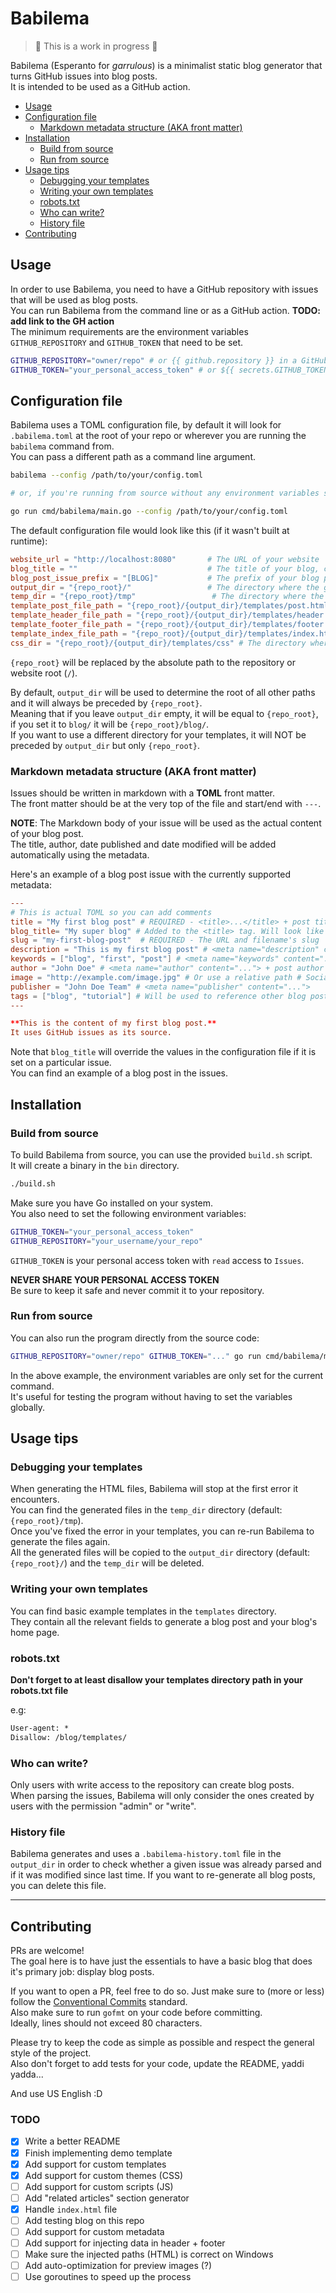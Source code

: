 # Babilema

  
> 🚧 This is a work in progress 🚧  
  

Babilema (Esperanto for _garrulous_) is a minimalist static blog generator that
turns GitHub issues into blog posts.  
It is intended to be used as a GitHub action.

- [Usage](#usage)
- [Configuration file](#configuration-file)
  * [Markdown metadata structure (AKA front matter)](#markdown-metadata-structure-aka-front-matter)
- [Installation](#installation)
  * [Build from source](#build-from-source)
  * [Run from source](#run-from-source)
- [Usage tips](#usage-tips)
  * [Debugging your templates](#debugging-your-templates)
  * [Writing your own templates](#writing-your-own-templates)
  * [robots.txt](#robotstxt)
  * [Who can write?](#who-can-write)
  * [History file](#history-file)
- [Contributing](#contributing)

## Usage
In order to use Babilema, you need to have a GitHub repository with issues that will be used as blog posts.  
You can run Babilema from the command line or as a GitHub action. **TODO: add link to the GH action**  
The minimum requirements are the environment variables `GITHUB_REPOSITORY` and `GITHUB_TOKEN` that need to be set.  

```bash
GITHUB_REPOSITORY="owner/repo" # or {{ github.repository }} in a GitHub action
GITHUB_TOKEN="your_personal_access_token" # or ${{ secrets.GITHUB_TOKEN }} in a GitHub action
```

## Configuration file
Babilema uses a TOML configuration file, by default it will look for
`.babilema.toml` at the root of your repo or wherever you are running the `babilema` command from.  
You can pass a different path as a command line argument.
```bash
babilema --config /path/to/your/config.toml

# or, if you're running from source without any environment variables set

go run cmd/babilema/main.go --config /path/to/your/config.toml
```

The default configuration file would look like this (if it wasn't built at runtime):
```toml 
website_url = "http://localhost:8080"       # The URL of your website
blog_title = ""                             # The title of your blog, can be overwritten per issue
blog_post_issue_prefix = "[BLOG]"           # The prefix of your blog post issues title
output_dir = "{repo_root}/"                 # The directory where the generated html files will be saved
temp_dir = "{repo_root}/tmp"                 # The directory where the temporary files will be saved
template_post_file_path = "{repo_root}/{output_dir}/templates/post.html"
template_header_file_path = "{repo_root}/{output_dir}/templates/header.html"
template_footer_file_path = "{repo_root}/{output_dir}/templates/footer.html"
template_index_file_path = "{repo_root}/{output_dir}/templates/index.html" # Your blog's homepage file
css_dir = "{repo_root}/{output_dir}/templates/css" # The directory where the CSS files are stored (if any)
```

`{repo_root}` will be replaced by the absolute path to the repository or website root (`/`).  

By default, `output_dir` will be used to determine the root of all other paths and it will always be preceded by `{repo_root}`.  
Meaning that if you leave `output_dir` empty, it will be equal to `{repo_root}`, if you set it to `blog/` it will be `{repo_root}/blog/`.  
If you want to use a different directory for your templates, it will NOT be preceded by `output_dir` but only `{repo_root}`.  

### Markdown metadata structure (AKA front matter)
Issues should be written in markdown with a **TOML** front matter.  
The front matter should be at the very top of the file and start/end with `---`.  

**NOTE**: The Markdown body of your issue will be used as the actual content of your blog post.  
The title, author, date published and date modified will be added automatically using the metadata.  

Here's an example of a blog post issue with the currently supported metadata:  
```toml
---
# This is actual TOML so you can add comments
title = "My first blog post" # REQUIRED - <title>...</title> + post title
blog_title= "My super blog" # Added to the <title> tag. Will look like <title>My first blog post - My super blog</title>
slug = "my-first-blog-post"  # REQUIRED - The URL and filename's slug
description = "This is my first blog post" # <meta name="description" content="...">
keywords = ["blog", "first", "post"] # <meta name="keywords" content="...">
author = "John Doe" # <meta name="author" content="..."> + post author
image = "http://example.com/image.jpg" # Or use a relative path # Social media/SEO image
publisher = "John Doe Team" # <meta name="publisher" content="...">
tags = ["blog", "tutorial"] # Will be used to reference other blog posts
---

**This is the content of my first blog post.**  
It uses GitHub issues as its source.  
```

Note that `blog_title` will override the values in the configuration file if it 
is set on a particular issue.  
You can find an example of a blog post in the issues.  

## Installation
### Build from source
To build Babilema from source, you can use the provided `build.sh` script.  
It will create a binary in the `bin` directory.  
```bash
./build.sh
```

Make sure you have Go installed on your system.  
You also need to set the following environment variables:  
```bash
GITHUB_TOKEN="your_personal_access_token"
GITHUB_REPOSITORY="your_username/your_repo"
```

`GITHUB_TOKEN` is your personal access token with `read` access to `Issues`.  

**NEVER SHARE YOUR PERSONAL ACCESS TOKEN**  
Be sure to keep it safe and never commit it to your repository.  

### Run from source
You can also run the program directly from the source code:  
```bash
GITHUB_REPOSITORY="owner/repo" GITHUB_TOKEN="..." go run cmd/babilema/main.go
```
In the above example, the environment variables are only set for the current command.  
It's useful for testing the program without having to set the variables globally.  

## Usage tips
### Debugging your templates
When generating the HTML files, Babilema will stop at the first error it encounters.  
You can find the generated files in the `temp_dir` directory (default: `{repo_root}/tmp`).  
Once you've fixed the error in your templates, you can re-run Babilema to generate the files again.  
All the generated files will be copied to the `output_dir` directory (default: `{repo_root}/`) and the `temp_dir` will be deleted.  

### Writing your own templates
You can find basic example templates in the `templates` directory.  
They contain all the relevant fields to generate a blog post and your blog's home page.  

### robots.txt
**Don't forget to at least disallow your templates directory path in your
robots.txt file**

e.g:  
```txt
User-agent: *
Disallow: /blog/templates/
```

### Who can write?
Only users with write access to the repository can create blog posts.  
When parsing the issues, Babilema will only consider the ones created by users with the permission "admin" or "write".    

### History file

Babilema generates and uses a `.babilema-history.toml` file in the `output_dir` in order to
check whether a given issue was already parsed and if it was modified since
last time.  If you want to re-generate all blog posts, you can delete this
file.

---
## Contributing
PRs are welcome!  
The goal here is to have just the essentials to have a basic blog that does it's primary job: display blog posts.  

If you want to open a PR, feel free to do so. 
Just make sure to (more or less) follow the [Conventional Commits](https://www.conventionalcommits.org/en/v1.0.0/) standard.  
Also make sure to run `gofmt` on your code before committing.  
Ideally, lines should not exceed 80 characters.  

Please try to keep the code as simple as possible and respect the general style of the project.  
Also don't forget to add tests for your code, update the README, yaddi yadda...

And use US English :D  

### TODO

- [x] Write a better README
- [x] Finish implementing demo template
- [x] Add support for custom templates
- [x] Add support for custom themes (CSS)
- [ ] Add support for custom scripts (JS)
- [ ] Add "related articles" section generator
- [x] Handle `index.html` file
- [ ] Add testing blog on this repo
- [ ] Add support for custom metadata
- [ ] Add support for injecting data in header + footer
- [ ] Make sure the injected paths (HTML) is correct on Windows
- [ ] Add auto-optimization for preview images (?)
- [ ] Use goroutines to speed up the process
